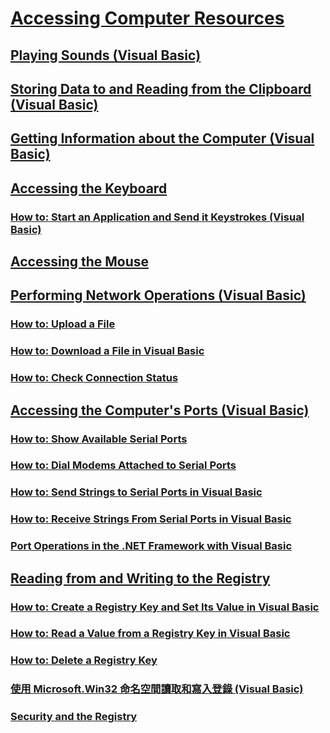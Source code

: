 # [Accessing Computer Resources](TocOutOfQuery)
## [Playing Sounds (Visual Basic)](playing-sounds.md)
## [Storing Data to and Reading from the Clipboard (Visual Basic)](storing-data-to-and-reading-from-the-clipboard.md)
## [Getting Information about the Computer (Visual Basic)](getting-information-about-the-computer.md)
## [Accessing the Keyboard](TocOutOfQuery)
### [How to: Start an Application and Send it Keystrokes (Visual Basic)](TocOutOfQuery)
## [Accessing the Mouse](TocOutOfQuery)
## [Performing Network Operations (Visual Basic)](performing-network-operations.md)
### [How to: Upload a File](TocOutOfQuery)
### [How to: Download a File in Visual Basic](how-to-download-a-file.md)
### [How to: Check Connection Status](TocOutOfQuery)
## [Accessing the Computer's Ports (Visual Basic)](accessing-the-computer-s-ports.md)
### [How to: Show Available Serial Ports](TocOutOfQuery)
### [How to: Dial Modems Attached to Serial Ports](TocOutOfQuery)
### [How to: Send Strings to Serial Ports in Visual Basic](how-to-send-strings-to-serial-ports.md)
### [How to: Receive Strings From Serial Ports in Visual Basic](how-to-receive-strings-from-serial-ports.md)
### [Port Operations in the .NET Framework with Visual Basic](port-operations-in-the-net-framework.md)
## [Reading from and Writing to the Registry](TocOutOfQuery)
### [How to: Create a Registry Key and Set Its Value in Visual Basic](how-to-create-a-registry-key-and-set-its-value.md)
### [How to: Read a Value from a Registry Key in Visual Basic](how-to-read-a-value-from-a-registry-key.md)
### [How to: Delete a Registry Key](TocOutOfQuery)
### [使用 Microsoft.Win32 命名空間讀取和寫入登錄 (Visual Basic)](reading-from-and-writing-to-the-registry-using-the-microsoft-win32-namespace.md)
### [Security and the Registry](TocOutOfQuery)
